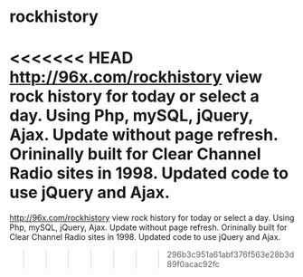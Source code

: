 # rockhistory
<<<<<<< HEAD
http://96x.com/rockhistory view rock history for today or select a day. Using Php, mySQL, jQuery, Ajax. Update without page refresh. Orininally built for Clear Channel Radio sites in 1998. Updated code to use jQuery and Ajax.
=======
http://96x.com/rockhistory  view rock history for today or select a day.
Using Php, mySQL, jQuery, Ajax.  Update without page refresh.
Orininally built for Clear Channel Radio sites in 1998.  Updated code to use jQuery and Ajax.
>>>>>>> 296b3c951a61abf376f563e28b3d89f0acac92fc
